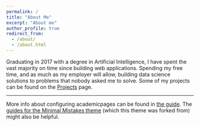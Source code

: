```yaml
---
permalink: /
title: "About Me"
excerpt: "About me"
author_profile: true
redirect_from: 
  - /about/
  - /about.html
---
```


Graduating in 2017 with a degree in Artificial Intelligence, I have spent the vast majority on time since building web applications. Spending my free time, and as much as my employer will allow, building data science solutions to problems that nobody asked me to solve.
Some of my projects can be found on the [Projects]() page. 

------
More info about configuring academicpages can be found in [the guide](https://academicpages.github.io/markdown/). The [guides for the Minimal Mistakes theme](https://mmistakes.github.io/minimal-mistakes/docs/configuration/) (which this theme was forked from) might also be helpful.
